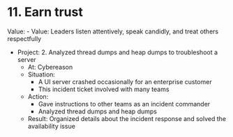# 11. Earn trust

Value: - Value: Leaders listen attentively, speak candidly, and treat others respectfully
- Project: 2. Analyzed thread dumps and heap dumps to troubleshoot a server 
  - At: Cybereason
  - Situation:
    - A UI server crashed occasionally for an enterprise customer
    - This incident ticket involved with many teams
  - Action: 
    - Gave instructions to other teams as an incident commander
    - Analyzed thread dumps and heap dumps
  - Result: Organized details about the incident response and solved the availability issue